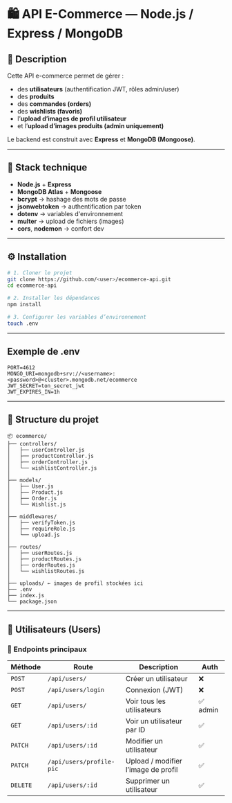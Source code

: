 # 🛍️ API E-Commerce — Node.js / Express / MongoDB

## 🚀 Description
Cette API e-commerce permet de gérer :
- des **utilisateurs** (authentification JWT, rôles admin/user)
- des **produits**
- des **commandes (orders)**
- des **wishlists (favoris)**
- l’**upload d’images de profil utilisateur**
- et l’**upload d’images produits (admin uniquement)**

Le backend est construit avec **Express** et **MongoDB (Mongoose)**.

---

## 🧩 Stack technique
- **Node.js** + **Express**
- **MongoDB Atlas** + **Mongoose**
- **bcrypt** → hashage des mots de passe
- **jsonwebtoken** → authentification par token
- **dotenv** → variables d'environnement
- **multer** → upload de fichiers (images)
- **cors**, **nodemon** → confort dev

---

## ⚙️ Installation

```bash
# 1. Cloner le projet
git clone https://github.com/<user>/ecommerce-api.git
cd ecommerce-api

# 2. Installer les dépendances
npm install

# 3. Configurer les variables d’environnement
touch .env
```

---

## Exemple de .env

```
PORT=4612
MONGO_URI=mongodb+srv://<username>:<password>@<cluster>.mongodb.net/ecommerce
JWT_SECRET=ton_secret_jwt
JWT_EXPIRES_IN=1h
```

---

## 🧱 Structure du projet

```
📦 ecommerce/
├── controllers/
│   ├── userController.js
│   ├── productController.js
│   ├── orderController.js
│   └── wishlistController.js
│
├── models/
│   ├── User.js
│   ├── Product.js
│   ├── Order.js
│   └── Wishlist.js
│
├── middlewares/
│   ├── verifyToken.js
│   ├── requireRole.js
│   └── upload.js
│
├── routes/
│   ├── userRoutes.js
│   ├── productRoutes.js
│   ├── orderRoutes.js
│   └── wishlistRoutes.js
│
├── uploads/ ← images de profil stockées ici
├── .env
├── index.js
└── package.json
```

---

## 👤 Utilisateurs (Users)
### 🔹 Endpoints principaux

| Méthode  | Route                    | Description                         | Auth    |
| -------- | ------------------------ | ----------------------------------- | ------- |
| `POST`   | `/api/users/`            | Créer un utilisateur                | ❌       |
| `POST`   | `/api/users/login`       | Connexion (JWT)                     | ❌       |
| `GET`    | `/api/users/`            | Voir tous les utilisateurs          | ✅ admin |
| `GET`    | `/api/users/:id`         | Voir un utilisateur par ID          | ✅       |
| `PATCH`  | `/api/users/:id`         | Modifier un utilisateur             | ✅       |
| `PATCH`  | `/api/users/profile-pic` | Upload / modifier l’image de profil | ✅       |
| `DELETE` | `/api/users/:id`         | Supprimer un utilisateur            | ✅       |
